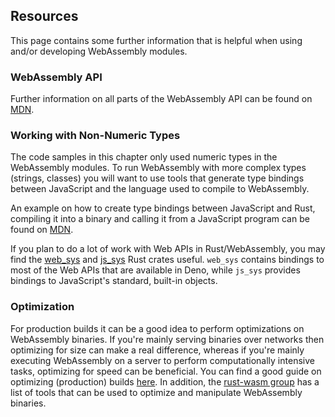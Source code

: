 ## Resources

This page contains some further information that is helpful when using and/or developing WebAssembly modules.

### WebAssembly API

Further information on all parts of the WebAssembly API can be found on [MDN](https://developer.mozilla.org/en-US/docs/WebAssembly).

### Working with Non-Numeric Types

The code samples in this chapter only used numeric types in the
WebAssembly modules. To run WebAssembly with more complex types (strings,
classes) you will want to use tools that generate type bindings between
JavaScript and the language used to compile to WebAssembly.

An example on how to create type bindings between JavaScript and Rust, compiling
it into a binary and calling it from a JavaScript program can be found on
[MDN](https://developer.mozilla.org/en-US/docs/WebAssembly/Rust_to_wasm).

If you plan to do a lot of work with Web APIs in Rust/WebAssembly, you may find the [web_sys](https://rustwasm.github.io/wasm-bindgen/web-sys/index.html) and [js_sys](https://rustwasm.github.io/wasm-bindgen/contributing/js-sys/index.html) Rust crates useful. `web_sys` contains bindings to most of the Web APIs that are available in Deno, while `js_sys` provides bindings to JavaScript's standard, built-in objects.

### Optimization

For production builds it can be a good idea to perform optimizations on WebAssembly
binaries. If you're mainly serving binaries over networks then optimizing for size
can make a real difference, whereas if you're mainly executing WebAssembly on a
server to perform computationally intensive tasks, optimizing for speed can be
beneficial. You can find a good guide on optimizing (production) builds
[here](https://rustwasm.github.io/docs/book/reference/code-size.html). In
addition, the
[rust-wasm group](https://rustwasm.github.io/docs/book/reference/tools.html) has
a list of tools that can be used to optimize and manipulate WebAssembly
binaries.
